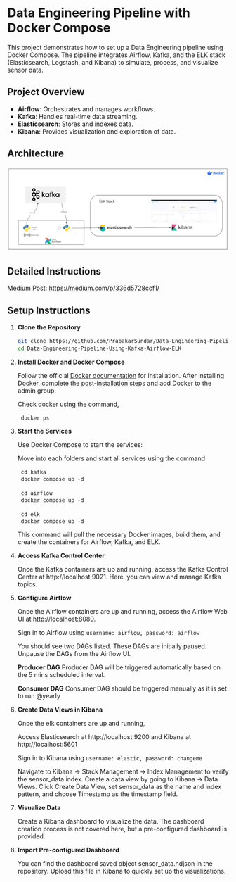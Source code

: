 # Data Engineering Pipeline with Docker Compose

This project demonstrates how to set up a Data Engineering pipeline using Docker Compose. The pipeline integrates Airflow, Kafka, and the ELK stack (Elasticsearch, Logstash, and Kibana) to simulate, process, and visualize sensor data.

## Project Overview

- **Airflow**: Orchestrates and manages workflows.
- **Kafka**: Handles real-time data streaming.
- **Elasticsearch**: Stores and indexes data.
- **Kibana**: Provides visualization and exploration of data.

## Architecture
![alt text](image.png)


## Detailed Instructions
Medium Post: https://medium.com/p/336d5728ccf1/


## Setup Instructions

1. **Clone the Repository**

    ```bash
    git clone https://github.com/PrabakarSundar/Data-Engineering-Pipeline-Using-Kafka-Airflow-ELK.git
    cd Data-Engineering-Pipeline-Using-Kafka-Airflow-ELK
    ```
2. **Install Docker and Docker Compose**

    Follow the official [Docker documentation](https://docs.docker.com/engine/install/) for installation. After installing Docker, complete the [post-installation steps](https://docs.docker.com/engine/install/linux-postinstall/) and add Docker to the admin group.

    Check docker using the command,
    
        docker ps

3. **Start the Services**

    Use Docker Compose to start the services:

    Move into each folders and start all services using the command 
    
        cd kafka
        docker compose up -d

        cd airflow
        docker compose up -d

        cd elk
        docker compose up -d
    
    This command will pull the necessary Docker images, build them, and create the containers for Airflow, Kafka, and ELK.

4. **Access Kafka Control Center**

    Once the Kafka containers are up and running, access the Kafka Control Center at http://localhost:9021. Here, you can view and manage Kafka topics.


5. **Configure Airflow**

    Once the Airflow containers are up and running, access the Airflow Web UI at http://localhost:8080.

    Sign in to Airflow using ```username: airflow, password: airflow```

    You should see two DAGs listed. These DAGs are initially paused.
    Unpause the DAGs from the Airflow UI. 

    **Producer DAG**
    Producer DAG will be triggered automatically based on the 5 mins scheduled interval.
    
    **Consumer DAG**
    Consumer DAG should be triggered manually as it is set to run @yearly
    

6. **Create Data Views in Kibana**

    Once the elk containers are up and running,

    Access Elasticsearch at http://localhost:9200 and Kibana at http://localhost:5601

    Sign in to Kibana using ```username: elastic, password: changeme```

    Navigate to Kibana -> Stack Management -> Index Management to verify the sensor_data index.
    Create a data view by going to Kibana -> Data Views.
    Click Create Data View, set sensor_data as the name and index pattern, and choose Timestamp as the timestamp field.

7. **Visualize Data**

    Create a Kibana dashboard to visualize the data. The dashboard creation process is not covered here, but a pre-configured dashboard is provided.

8. **Import Pre-configured Dashboard**

    You can find the dashboard saved object sensor_data.ndjson in the repository.
    Upload this file in Kibana to quickly set up the visualizations.
